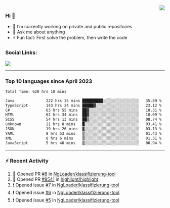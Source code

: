 <!--
<a href="https://wuffy.eu">
  <img align="right" src="https://github.com/ngloader/ngloader/blob/devcard/devcard.png" height="410" width="300" alt="NgLoader's Dev Card"/>
</a>
-->

<a href="https://wuffy.eu">
  <img align="right" src="https://github-readme-stats.vercel.app/api?username=ngloader&count_private=true&include_all_commits=true&show_icons=true&hide_rank=true&theme=dracula" />
</a>

### Hi 👋
- 🔭 I’m currently working on private and public repositories
- 💬 Ask me about anything
- ⚡ Fun fact: First solve the problem, then write the code

### Social Links:
<a href="https://discord.gg/jUtRU5Q">
  <img src="https://dcbadge.limes.pink/api/shield/128286216708685824?style=flat&theme=clean&compact=true" />
</a>

<!--
---

<div>
  <img src="https://github-readme-stats.vercel.app/api/wakatime?username=NgLoader&api_domain=wakapi.wuffy.dev&bg_color=282a36&title_color=ff6e96&icon_color=2F855A&text_color=ffffff&custom_title=Week%20Stats&layout=compact" />
</div>

---

<div>
  <img height="170" align="left" src="https://github-readme-stats.vercel.app/api?username=ngloader&count_private=true&include_all_commits=true&show_icons=true&theme=dracula" />
  <img src="https://github-readme-stats.vercel.app/api/top-langs/?username=ngloader&layout=compact&theme=dracula" />
</div>

---

<a href="https://github.com/ryo-ma/github-profile-trophy">
  <img width=800 src="https://github-profile-trophy.vercel.app/?username=ngloader&column=8&theme=dracula&no-frame=true"/>
</a>
-->

---

### Top 10 languages since April 2023

<!--START_SECTION:waka-->

```txt
Total Time: 620 hrs 10 mins

Java              222 hrs 35 mins █████████░░░░░░░░░░░░░░░░   35.89 %
TypeScript        143 hrs 24 mins █████▓░░░░░░░░░░░░░░░░░░░   23.12 %
C#                63 hrs 55 mins  ██▓░░░░░░░░░░░░░░░░░░░░░░   10.31 %
HTML              62 hrs 34 mins  ██▓░░░░░░░░░░░░░░░░░░░░░░   10.09 %
SCSS              54 hrs 13 mins  ██▒░░░░░░░░░░░░░░░░░░░░░░   08.74 %
unknown           21 hrs 8 mins   █░░░░░░░░░░░░░░░░░░░░░░░░   03.41 %
JSON              19 hrs 26 mins  ▓░░░░░░░░░░░░░░░░░░░░░░░░   03.13 %
YAML              8 hrs 53 mins   ▒░░░░░░░░░░░░░░░░░░░░░░░░   01.43 %
XML               8 hrs 6 mins    ▒░░░░░░░░░░░░░░░░░░░░░░░░   01.31 %
JavaScript        5 hrs 48 mins   ▒░░░░░░░░░░░░░░░░░░░░░░░░   00.94 %
```

<!--END_SECTION:waka-->

---

### :zap: Recent Activity
<!--START_SECTION:activity-->
1. 💪 Opened PR [#8](https://github.com/NgLoader/klassifizierung-tool/pull/8) in [NgLoader/klassifizierung-tool](https://github.com/NgLoader/klassifizierung-tool)
2. 💪 Opened PR [#8541](https://github.com/highlight/highlight/pull/8541) in [highlight/highlight](https://github.com/highlight/highlight)
3. ❗ Opened issue [#7](https://github.com/NgLoader/klassifizierung-tool/issues/7) in [NgLoader/klassifizierung-tool](https://github.com/NgLoader/klassifizierung-tool)
4. ❗ Opened issue [#6](https://github.com/NgLoader/klassifizierung-tool/issues/6) in [NgLoader/klassifizierung-tool](https://github.com/NgLoader/klassifizierung-tool)
5. ❗ Opened issue [#5](https://github.com/NgLoader/klassifizierung-tool/issues/5) in [NgLoader/klassifizierung-tool](https://github.com/NgLoader/klassifizierung-tool)
<!--END_SECTION:activity-->
